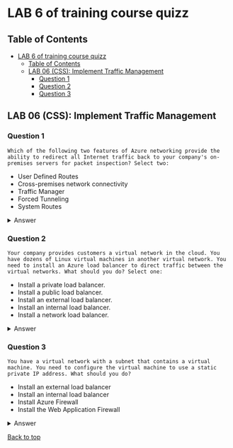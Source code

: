 # LAB 6 of training course quizz

## Table of Contents

- [LAB 6 of training course quizz](#lab-6-of-training-course-quizz)
  - [Table of Contents](#table-of-contents)
  - [LAB 06 (CSS): Implement Traffic Management](#lab-06-css-implement-traffic-management)
    - [Question 1](#question-1)
    - [Question 2](#question-2)
    - [Question 3](#question-3)

## LAB 06 (CSS): Implement Traffic Management

### Question 1

`Which of the following two features of Azure networking provide the ability to redirect all Internet traffic back to your company's on-premises servers for packet inspection?
Select two:`

- User Defined Routes
- Cross-premises network connectivity
- Traffic Manager
- Forced Tunneling
- System Routes

<details>
    <summary>Answer</summary>

    - Forced Tunneling
    - User Defined Routes

    > Why?

    User defined routes and forced tunneling. You can use forced tunneling to redirect internet bound traffic back to the company's on-premises infrastructure. Forced tunneling is commonly used in scenarios where organizations want to implement packet inspection or corporate audits. Forced tunneling in Azure is configured via virtual network user defined routes (UDR).
</details>

### Question 2

`Your company provides customers a virtual network in the cloud. You have dozens of Linux virtual machines in another virtual network. You need to install an Azure load balancer to direct traffic between the virtual networks. What should you do?
Select one:`

- Install a private load balancer.
- Install a public load balancer.
- Install an external load balancer.
- Install an internal load balancer.
- Install a network load balancer.

<details>
    <summary>Answer</summary>

    - Install an internal load balancer.

    > Why?

    Install an internal load balancer. Azure has two types of load balancers: public and internal. An internal load balancer directs traffic only to resources that are inside a virtual network or that use a VPN to access Azure infrastructure.

</details>

### Question 3

`You have a virtual network with a subnet that contains a virtual machine. You need to configure the virtual machine to use a static private IP address. What should you do?`

- Install an external load balancer
- Install an internal load balancer
- Install Azure Firewall
- Install the Web Application Firewall

<details>
    <summary>Answer</summary>

    - Install the Web Application Firewall

    > Why?

    Install the Web Application Firewall. The web application firewall (WAF) is an optional component that handles incoming requests before they reach a listener. The web application firewall checks each request for many common threats, based on the Open Web Application Security Project (OWASP).
</details>

[Back to top](#table-of-contents)